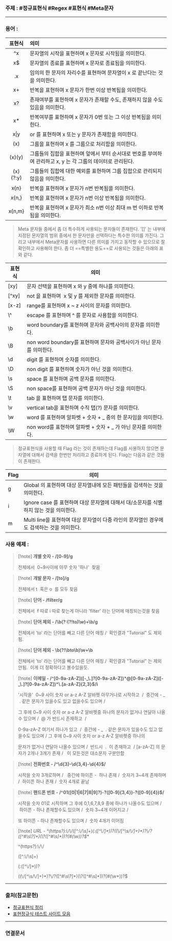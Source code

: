 ### 주제 : #정규표현식 #Regex #표현식 #Meta문자

___

### 용어 : 

|표현식|의미|
| :-: | :- |
|\^x|문자열의 시작을 표현하며 x 문자로 시작됨을 의미한다.|
|x$|문자열의 종료를 표현하며 x 문자로 종료됨을 의미한다.|
|.x|임의의 한 문자의 자리수를 표현하며 문자열이 x 로 끝난다는 것을 의미한다.|
|x+|반복을 표현하며 x 문자가 한번 이상 반복됨을 의미한다.|
|x?|존재여부를 표현하며 x 문자가 존재할 수도, 존재하지 않을 수도 있음을 의미한다.|
|x*|반복여부를 표현하며 x 문자가 0번 또는 그 이상 반복됨을 의미한다.|
|x\|y|or 를 표현하며 x 또는 y 문자가 존재함을 의미한다.|
|(x)|그룹을 표현하며 x 를 그룹으로 처리함을 의미한다.|
|(x)(y)|그룹들의 집합을 표현하며 앞에서 부터 순서대로 번호를 부여하여 관리하고 x, y 는 각 그룹의 데이터로 관리된다.|
|(x)(?:y)|그룹들의 집합에 대한 예외를 표현하며 그룹 집합으로 관리되지 않음을 의미한다.|
|x{n}|반복을 표현하며 x 문자가 n번 반복됨을 의미한다.|
|x{n,}|반복을 표현하며 x 문자가 n번 이상 반복됨을 의미한다.|
|x{n,m}|반복을 표현하며 x 문자가 최소 n번 이상 최대 m 번 이하로 반복됨을 의미한다.|

> Meta 문자들 중에서 좀 더 특수하게 사용되는 문자들이 존재한다. '[]' 는 내부에 지정된 문자열의 범위 중에서 한 문자만을 선택하다는 특수한 의미를 가진다. 그리고 내부에서 Meta문자를 사용하면 다른 의미를 가지고 동작할 수 있으므로 잘 확인하고 사용해야 한다. 좀 더 ==특별한 용도==로 사용되는 것들은 아래의 표와 같다.

|표현식|의미|
|---|---|
|[xy]|문자 선택을 표현하며 x 와 y 중에 하나를 의미한다.|
|[\^xy]|not 을 표현하며  x 및 y 를 제외한 문자를 의미한다.|
|[x-z]|range를 표현하며 x ~ z 사이의 문자를 의미한다.|
|\\^|escape 를 표현하며 ^ 를 문자로 사용함을 의미한다.|
|\\b|word boundary를 표현하며 문자와 공백사이의 문자를 의미한다.|
|\\B|non word boundary를 표현하며 문자와 공백사이가 아닌 문자를 의미한다.|
|\\d|digit 를 표현하며 숫자를 의미한다.|
|\\D|non digit 를 표현하며 숫자가 아닌 것을 의미한다.|
|\\s|space 를 표현하며 공백 문자를 의미한다.|
|\\S|non space를 표현하며 공백 문자가 아닌 것을 의미한다.|
|\\t|tab 을 표현하며 탭 문자를 의미한다.|
|\\v|vertical tab을 표현하며 수직 탭(?) 문자를 의미한다.|
|\\w|word 를 표현하며 알파벳 + 숫자 + _ 중의 한 문자임을 의미한다.|
|\\W|non word를 표현하며 알파벳 + 숫자 + _ 가 아닌 문자를 의미한다.|

>정규표현식을 사용할 때 Flag 라는 것이 존재하는데 Flag를 사용하지 않으면 문자열에 대해서 검색을 한번만 처리하고 종료하게 된다. Flag는 다음과 같은 것들이 존재한다.

|Flag|의미|
|---|---|
|g|Global 의 표현하며 대상 문자열내에 모든 패턴들을 검색하는 것을 의미한다.|
|i|Ignore case 를 표현하며 대상 문자열에 대해서 대/소문자를 식별하지 않는 것을 의미한다.|
|m|Multi line을 표현하며 대상 문자열이 다중 라인의 문자열인 경우에도 검색하는 것을 의미한다.|

### 사용 예제 : 

>[!note] **개별 숫자 - /[0-9]/g**
> 
> 전체에서  0~9사이에 아무 숫자 '하나'  찾음 

>[!note] **개발 문자 - /[to]/g**
> 
> 전체에서 t  혹은 o  를 모두 찾음 

>[!note] **단어 - /filter/g**
> 
> 전체에서  f 따로 i 따로 찾는게 아니라 'filter' 라는 단어에 매칭되는것을 찾음 

>[!note] **단어 제외 - /\b(?:(?!to)\w)+\b/g**
> 
> 전체에서 'to' 라는 단어를 빼고 다른 단어 매칭 /  확인결과 "Tutorial" 도 제외됨. 

>[!note] **단어 제외 - \b(?!\bto\b)\w+\b**
> 
> 전체에서 'to' 라는 단어를 빼고 다른 단어 매칭 /  확인결과 "Tutorial" 는 제외 안됨.  이게 더 정확하다고 볼수있을듯. 

>[!note] **이메일 - /\^\[0-9a-zA-Z](\[-\_\\.]?[0-9a-zA-Z])\*@\[0-9a-zA-Z]([-_\\.]?[0-9a-zA-Z])*\\.\[a-zA-Z]{2,3}$/i**
> 
> '시작을'  0~9 사이 숫자 or a-z A-Z 알바펫 아무거나로 시작하고  /  중간에 - _  . 같은 문자가 있을수도 있고 없을수도 있으며 / 
> 
> 그 후에 0~9 사이 숫자 or a-z A-Z 알바펫중 하나의 문자가 없거나 연달아 나올수 있으며 /  @ 가 반드시 존재하고  / 
> 
> 0-9a-zA-Z 여기서 하나가 있고  /  중간에 - _  . 같은 문자가 있을수도 있고 없을수도 있으며 / 그 후에 0~9 사이 숫자 or a-z A-Z 알바펫중 하나의 
> 
> 문자가 없거나 연달아 나올수 있으며 /  반드시  .  이 존재하고  / [a-zA-Z] 의 문자가 2개나 3개가 존재 /   이 모든것은 대소문자 구분안함 

>[!note] **전화번호 - /^\\d{3}-\d{3,4}-\d{4}$/**
> 
> 시작을 숫자 3개로하며 /   중간에 하이픈 -  하나 존재 /  숫자가 3~4개 존재하며 /  하이픈 하나 존재 /  숫자 4개로 끝남 

>[!note] **핸드폰 번호 - /^01([0|1|6|7|8|9]?)-?([0-9]{3,4})-?([0-9]{4})$/**
> 
> 시작을 숫자 01로 시작하며 그 후에 0,1,6,7,8,9 중에 하나가 나올수도 있으며 /  하이픈 - 하나 존재할수도 있으며 /  숫자 3~4개 이어지고 / 
> 
> 또 하이픈 - 하나 존재할수도 있으며 /  숫자 4개가 이어짐 

>[!note] **URL - ^(https?):\\/\\/([\^:\\/\s]+)(:([\^\\/]\*))?((\\/\[^\\s/\\/]+)\*)?\\/?(\[^#\s\\?]\*)(\\?(\[^#\\s]\*))?(#(\w*))?$**
> 
> ^(https?):\\/\\/
> 
> (\[^:\\/\\s]+)
> 
> (:([\^\\/]*))?
> 
> ((\\/\[^\s/\\/]+)\*)?\\/?(\[^#\s\\?]\*)(\\?(\[^#\s]\*))?(#(\w*))?$

___

### 출처(참고문헌)

- [정규표현식 정리](https://hamait.tistory.com/342)
- [표현정규식 테스트 사이트 모음](https://coding-factory.tistory.com/819)

___

### 연결문서


